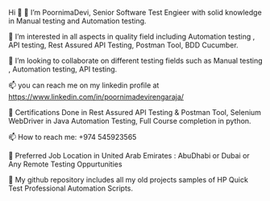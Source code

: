 Hi 👋
👋 I’m PoornimaDevi, Senior Software Test Engieer with solid knowledge in Manual testing and Automation testing.

👀 I’m interested in all aspects in quality field including Automation testing , API testing, Rest Assured API Testing, Postman Tool, BDD Cucumber.

💞️ I’m looking to collaborate on different testing fields such as Manual testing , Automation testing, API testing.

📫 you can reach me on my linkedin profile at https://www.linkedin.com/in/poornimadevirengaraja/

🌱 Certifications Done in Rest Assured API Testing & Postman Tool, Selenium WebDriver in Java Automation Testing, Full Course completion in python.

📫 How to reach me: +974 545923565

🤔 Preferred Job Location in United Arab Emirates : AbuDhabi or Dubai or Any Remote Testing Oppurtunities

👀 My github repository includes all my old projects samples of HP Quick Test Professional Automation Scripts. 
